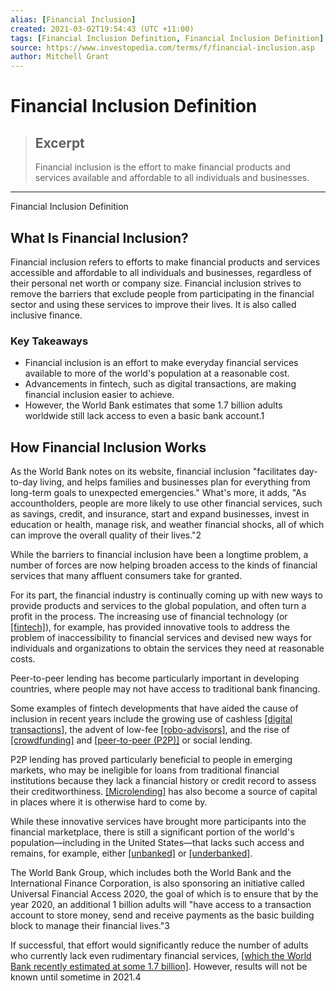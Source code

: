 ```yaml
---
alias: [Financial Inclusion]
created: 2021-03-02T19:54:43 (UTC +11:00)
tags: [Financial Inclusion Definition, Financial Inclusion Definition]
source: https://www.investopedia.com/terms/f/financial-inclusion.asp
author: Mitchell Grant
---
```


# Financial Inclusion Definition

> ## Excerpt
> Financial inclusion is the effort to make financial products and services available and affordable to all individuals and businesses.

---

Financial Inclusion Definition
## What Is Financial Inclusion?

Financial inclusion refers to efforts to make financial products and services accessible and affordable to all individuals and businesses, regardless of their personal net worth or company size. Financial inclusion strives to remove the barriers that exclude people from participating in the financial sector and using these services to improve their lives. It is also called inclusive finance.

### Key Takeaways

-   Financial inclusion is an effort to make everyday financial services available to more of the world's population at a reasonable cost.
-   Advancements in fintech, such as digital transactions, are making financial inclusion easier to achieve.
-   However, the World Bank estimates that some 1.7 billion adults worldwide still lack access to even a basic bank account.1

## How Financial Inclusion Works

As the World Bank notes on its website, financial inclusion "facilitates day-to-day living, and helps families and businesses plan for everything from long-term goals to unexpected emergencies." What's more, it adds, "As accountholders, people are more likely to use other financial services, such as savings, credit, and insurance, start and expand businesses, invest in education or health, manage risk, and weather financial shocks, all of which can improve the overall quality of their lives."2

While the barriers to financial inclusion have been a longtime problem, a number of forces are now helping broaden access to the kinds of financial services that many affluent consumers take for granted.

For its part, the financial industry is continually coming up with new ways to provide products and services to the global population, and often turn a profit in the process. The increasing use of financial technology (or [[fintech]](https://www.investopedia.com/terms/f/fintech.asp)), for example, has provided innovative tools to address the problem of inaccessibility to financial services and devised new ways for individuals and organizations to obtain the services they need at reasonable costs.

Peer-to-peer lending has become particularly important in developing countries, where people may not have access to traditional bank financing.

Some examples of fintech developments that have aided the cause of inclusion in recent years include the growing use of cashless [[digital transactions]](https://www.investopedia.com/terms/d/digital-transaction.asp), the advent of low-fee [[robo-advisors]](https://www.investopedia.com/terms/r/roboadvisor-roboadviser.asp), and the rise of [[crowdfunding]](https://www.investopedia.com/terms/c/crowdfunding.asp) and [[peer-to-peer (P2P)]](https://www.investopedia.com/terms/p/peer-to-peer-lending.asp) or social lending.

P2P lending has proved particularly beneficial to people in emerging markets, who may be ineligible for loans from traditional financial institutions because they lack a financial history or credit record to assess their creditworthiness. [[Microlending]](https://www.investopedia.com/articles/personal-finance/040715/what-microlending-and-how-does-it-work.asp) has also become a source of capital in places where it is otherwise hard to come by.

While these innovative services have brought more participants into the financial marketplace, there is still a significant portion of the world's population—including in the United States—that lacks such access and remains, for example, either [[unbanked]](https://www.investopedia.com/terms/u/unbanked.asp) or [[underbanked]](https://www.investopedia.com/terms/u/underbanked.asp).

The World Bank Group, which includes both the World Bank and the International Finance Corporation, is also sponsoring an initiative called Universal Financial Access 2020, the goal of which is to ensure that by the year 2020, an additional 1 billion adults will "have access to a transaction account to store money, send and receive payments as the basic building block to manage their financial lives."3

If successful, that effort would significantly reduce the number of adults who currently lack even rudimentary financial services, [[which the World Bank recently estimated at some 1.7 billion]](https://www.worldbank.org/en/topic/financialinclusion/brief/achieving-universal-financial-access-by-2020). However, results will not be known until sometime in 2021.4
